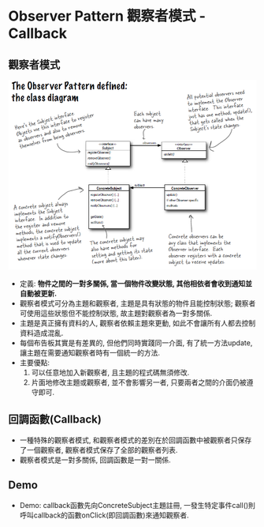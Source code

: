 # Observer Pattern 觀察者模式 - Callback

## 觀察者模式

![Alt text](../../resource/observer.png "Observer Pattern Class Diagram")

* 定義: __物件之間的一對多關係, 當一個物件改變狀態, 其他相依者會收到通知並自動被更新.__
* 觀察者模式可分為主題和觀察者, 主題是具有狀態的物件且能控制狀態; 觀察者可使用這些狀態但不能控制狀態, 故主題對觀察者為一對多關係.
* 主題是真正擁有資料的人, 觀察者依賴主題來更動, 如此不會讓所有人都去控制資料造成混亂.
* 每個布告板其實是有差異的, 但他們同時實踐同一介面, 有了統一方法update, 讓主題在需要通知觀察者時有一個統一的方法.
* 主要優點:
	1. 可以任意地加入新觀察者, 且主題的程式碼無須修改.
	1. 片面地修改主題或觀察者, 並不會影響另一者, 只要兩者之間的介面仍被遵守即可.

## 回調函數(Callback)

* 一種特殊的觀察者模式, 和觀察者模式的差別在於回調函數中被觀察者只保存了一個觀察者, 觀察者模式保存了全部的觀察者列表.
* 觀察者模式是一對多關係, 回調函數是一對一關係.

## Demo

* Demo: callback函數先向ConcreteSubject主題註冊, 一發生特定事件call()則呼叫callback的函數onClick(即回調函數)來通知觀察者.
